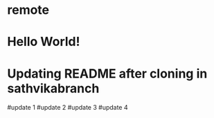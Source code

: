 # remote
# Hello World!
# Updating README after cloning in sathvikabranch
#update 1
#update 2
#update 3
#update 4
